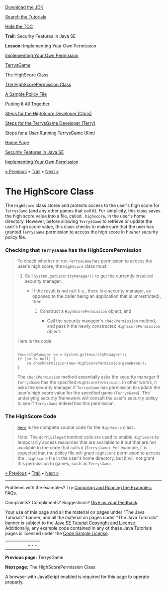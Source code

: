 [Download
the JDK](http://java.sun.com/javase/6/download.jsp)
  
[Search the
Tutorials](../../search.html)
  
[Hide the TOC](javascript:toggleLeft())

**Trail:** Security Features in Java SE
  
**Lesson:** Implementing Your Own Permission

[Implementing Your Own Permission](index.html)

[TerrysGame](game.html)

The HighScore Class

[The HighScorePermission Class](perm.html)

[A Sample Policy File](policy.html)

[Putting It All Together](together.html)

[Steps for the HighScore Developer (Chris)](chris.html)

[Steps for the TerrysGame Developer (Terry)](terry.html)

[Steps for a User Running TerrysGame (Kim)](kim.html)

[Home Page](../../index.html)
>
[Security Features in Java SE](../index.html)
>
[Implementing Your Own Permission](index.html)

[« Previous](game.html) • [Trail](../TOC.html) • [Next »](perm.html)

# The HighScore Class

The `HighScore` class stores and protects access to the user's
high score for `TerrysGame` (and any other games that call it).
For simplicity, this class saves
the high score value into a file, called `.highscore`, in the
user's home directory. However, before allowing `TerrysGame` to
retrieve or update the user's high score value, this class
checks to make sure that the user has granted `TerrysGame`
permission to access the high score in his/her security
policy file.

### Checking that `TerrysGame` has the HighScorePermission

> To check whether or not `TerrysGame` has permission to access
> the user's high score, the `HighScore` class must:
>
> 1. Call `System.getSecurityManager()` to get
>    the currently installed security manager.
>
>    - If the result is not null (i.e., there *is* a
>      security manager, as opposed to the caller being an
>      application that is unrestricted), then
>
>      1. Construct a `HighScorePermission` object, and
>
>         - Call the security manager's `checkPermission`
>           method, and pass it the newly constructed `HighScorePermission` object.
>
> Here is the code:
>
> ```
>
> SecurityManager sm = System.getSecurityManager();
> if (sm != null) {
>     sm.checkPermission(new HighScorePermission(gameName));
> }
>
> ```
>
> The `checkPermission` method essentially
> asks the security manager
> if `TerrysGame` has the specified `HighScorePermission`.
> In other words, it asks
> the security manager if `TerrysGame` has permission to update the user's
> high score value for the specified game (`TerrysGame`).
> The underlying security framework will consult
> the user's security policy to see if `TerrysGame` indeed has this
> permission.

### The HighScore Code

> [`Here`](examples/com/scoredev/scores/HighScore.java)
> is the complete source code for the `HighScore` class.
>
> Note: The `doPrivileged` method calls are used to enable
> `HighScore` to temporarily access resources that are
> available to it
> but that are not available to the code that calls it (`TerrysGame`).
> For example, it is expected that the policy file will
> grant `HighScore` permission to access the `.highscore`
> file in the user's home directory, but it will not grant this permission
> to games, such as `TerrysGame`.

[« Previous](game.html)
•
[Trail](../TOC.html)
•
[Next »](perm.html)

---

Problems with the examples? Try [Compiling and Running
the Examples: FAQs](../../information/run-examples.html).
  
Complaints? Compliments? Suggestions? [Give
us your feedback](http://download.oracle.com/javase/feedback.html).

Your use of this page and all the material on pages under "The Java Tutorials" banner,
and all the material on pages under "The Java Tutorials" banner is subject to the [Java SE Tutorial Copyright
and License](../../information/license.html).
Additionally, any example code contained in any of these Java
Tutorials pages is licensed under the
[Code
Sample License](http://developers.sun.com/license/berkeley_license.html).

|  |  |  |  |  |
| --- | --- | --- | --- | --- |
| |  |  | | --- | --- | | duke image | Oracle logo | | [About Oracle](http://www.oracle.com/us/corporate/index.html) | [Oracle Technology Network](http://www.oracle.com/technology/index.html) | [Terms of Service](https://www.samplecode.oracle.com/servlets/CompulsoryClickThrough?type=TermsOfService) | Copyright © 1995, 2011 Oracle and/or its affiliates. All rights reserved. |

**Previous page:** TerrysGame
  
**Next page:** The HighScorePermission Class




A browser with JavaScript enabled is required for this page to operate properly.